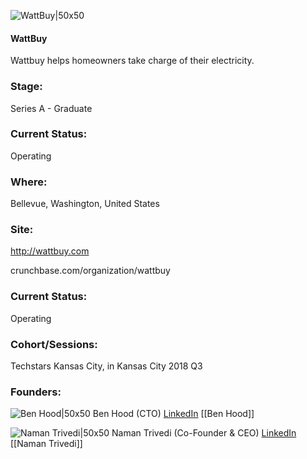 

![WattBuy|50x50](https://apimg.techstars.com/connect/images/image_files/5b3682dea36c1131c8000376/original/logo_white.png)

#### WattBuy
Wattbuy helps homeowners take charge of their electricity.

### Stage: 
Series A - Graduate 

### Current Status: 
Operating

### Where:
Bellevue, Washington, United States

### Site:
http://wattbuy.com



crunchbase.com/organization/wattbuy

### Current Status: 
Operating

### Cohort/Sessions: 
Techstars Kansas City, in Kansas City 2018 Q3

### Founders: 

![Ben Hood|50x50]() Ben Hood (CTO) [LinkedIn](https://) [[Ben Hood]]

![Naman Trivedi|50x50](https://apimg.techstars.com/connect/images/image_files/5d8d306134a60d26250002fb/original/Naman_Trivedi.jpg) Naman Trivedi (Co-Founder & CEO) [LinkedIn](https://linkedin.com/in/naman-trivedi-476a8534) [[Naman Trivedi]]


